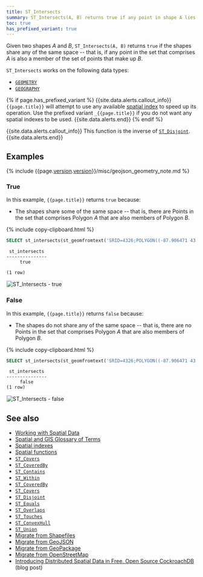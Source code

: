 ```yaml
---
title: ST_Intersects
summary: ST_Intersects(A, B) returns true if any point in shape A lies within shape B.
toc: true
has_prefixed_variant: true
---
```


Given two shapes _A_ and _B_, `ST_Intersects(A, B)` returns `true` if the shapes share any of the same space -- that is, if any point in the set that comprises _A_ is also a member of the set of points that make up _B_.

`ST_Intersects` works on the following data types:

- [`GEOMETRY`](spatial-glossary.html#geometry)
- [`GEOGRAPHY`](spatial-glossary.html#geography)

{% if page.has_prefixed_variant %}
{{site.data.alerts.callout_info}}
`{{page.title}}` will attempt to use any available [spatial index](spatial-indexes.html) to speed up its operation.  Use the prefixed variant `_{{page.title}}` if you do not want any spatial indexes to be used.
{{site.data.alerts.end}}
{% endif %}

{{site.data.alerts.callout_info}}
This function is the inverse of [`ST_Disjoint`](st_disjoint.html).
{{site.data.alerts.end}}

## Examples

{% include {{page.[version](cluster-settings.html#setting-version).[version](cluster-settings.html#setting-version)}}/misc/geojson_geometry_note.md %}

### True

In this example, `{{page.title}}` returns `true` because:

- The shapes share some of the same space -- that is, there are Points in the set that comprises Polygon _A_ that are also members of Polygon _B_.

{% include copy-clipboard.html %}
~~~ sql
SELECT st_intersects(st_geomfromtext('SRID=4326;POLYGON((-87.906471 43.038902, -95.992775 36.153980, -75.704722 36.076944, -87.906471 43.038902))'), st_geomfromtext('SRID=4326;POLYGON((-84.191605 39.758949, -75.165222 39.952583, -78.878738 42.880230, -84.191605 39.758949))'));
~~~

~~~
 st_intersects
---------------
     true

(1 row)
~~~

<img src="{{ 'images/v20.2/geospatial/st_intersects_true.png' | relative_url }}" alt="ST_Intersects - true" style="border:1px solid #eee;max-width:100%" />

### False

In this example, `{{page.title}}` returns `false` because:

- The shapes do not share any of the same space -- that is, there are no Points in the set that comprises Polygon _A_ that are also members of Polygon _B_.

{% include copy-clipboard.html %}
~~~ sql
SELECT st_intersects(st_geomfromtext('SRID=4326;POLYGON((-87.906471 43.038902, -95.992775 36.153980, -75.704722 36.076944, -87.906471 43.038902))'), st_geomfromtext('SRID=4326;POLYGON((-79.995888 40.440624,-74.666728 40.358244, -76.5 42.443333, -79.995888 40.440624))'));
~~~

~~~
 st_intersects
---------------
     false
(1 row)
~~~

<img src="{{ 'images/v20.2/geospatial/st_intersects_false.png' | relative_url }}" alt="ST_Intersects - false" style="border:1px solid #eee;max-width:100%" />

## See also

- [Working with Spatial Data](spatial-data.html)
- [Spatial and GIS Glossary of Terms](spatial-glossary.html)
- [Spatial indexes](spatial-indexes.html)
- [Spatial functions](functions-and-operators.html#spatial-functions)
- [`ST_Covers`](st_covers.html)
- [`ST_CoveredBy`](st_coveredby.html)
- [`ST_Contains`](st_contains.html)
- [`ST_Within`](st_within.html)
- [`ST_CoveredBy`](st_coveredby.html)
- [`ST_Covers`](st_covers.html)
- [`ST_Disjoint`](st_disjoint.html)
- [`ST_Equals`](st_equals.html)
- [`ST_Overlaps`](st_overlaps.html)
- [`ST_Touches`](st_touches.html)
- [`ST_ConvexHull`](st_convexhull.html)
- [`ST_Union`](st_union.html)
- [Migrate from Shapefiles](migrate-from-shapefiles.html)
- [Migrate from GeoJSON](migrate-from-geojson.html)
- [Migrate from GeoPackage](migrate-from-geopackage.html)
- [Migrate from OpenStreetMap](migrate-from-openstreetmap.html)
- [Introducing Distributed Spatial Data in Free, Open Source CockroachDB](https://www.cockroachlabs.com/blog/spatial-data/) (blog post)
